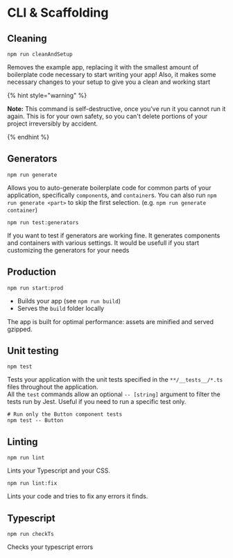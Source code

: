 # CLI & Scaffolding

## Cleaning

```Shell
npm run cleanAndSetup
```

Removes the example app, replacing it with the smallest amount of boilerplate
code necessary to start writing your app! Also, it makes some necessary changes to your setup to give you a clean and working start

{% hint style="warning" %}

**Note:** This command is self-destructive, once you've run it you cannot run it again. This is for your own safety, so you can't delete portions of your project irreversibly by accident.

{% endhint %}

## Generators

```Shell
npm run generate
```

Allows you to auto-generate boilerplate code for common parts of your
application, specifically `component`s, and `container`s. You can
also run `npm run generate <part>` to skip the first selection. (e.g. `npm run generate container`)

```Shell
npm run test:generators
```

If you want to test if generators are working fine. It generates components and containers with various settings. It would be usefull if you start customizing the generators for your needs

## Production

```Shell
npm run start:prod
```

- Builds your app (see `npm run build`)
- Serves the `build` folder locally

The app is built for optimal performance: assets are
minified and served gzipped.

## Unit testing

```Shell
npm test
```

Tests your application with the unit tests specified in the `**/__tests__/*.ts` files
throughout the application.  
All the `test` commands allow an optional `-- [string]` argument to filter
the tests run by Jest. Useful if you need to run a specific test only.

```Shell
# Run only the Button component tests
npm test -- Button
```

## Linting

```Shell
npm run lint
```

Lints your Typescript and your CSS.

```Shell
npm run lint:fix
```

Lints your code and tries to fix any errors it finds.

## Typescript

```Shell
npm run checkTs
```

Checks your typescript errors
